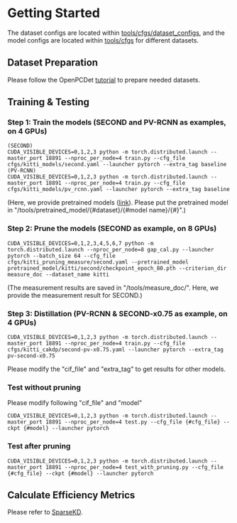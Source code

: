 # Getting Started
The dataset configs are located within [tools/cfgs/dataset_configs](../tools/cfgs/dataset_configs), 
and the model configs are located within [tools/cfgs](../tools/cfgs) for different datasets. 


## Dataset Preparation
Please follow the OpenPCDet [tutorial](https://github.com/open-mmlab/OpenPCDet/blob/master/docs/GETTING_STARTED.md) to 
prepare needed datasets.

## Training & Testing
[//]: # ( TODO)
### Step 1: Train the models (SECOND and PV-RCNN as examples, on 4 GPUs)
```
(SECOND)
CUDA_VISIBLE_DEVICES=0,1,2,3 python -m torch.distributed.launch --master_port 18891 --nproc_per_node=4 train.py --cfg_file cfgs/kitti_models/second.yaml --launcher pytorch --extra_tag baseline
(PV-RCNN)
CUDA_VISIBLE_DEVICES=0,1,2,3 python -m torch.distributed.launch --master_port 18891 --nproc_per_node=4 train.py --cfg_file cfgs/kitti_models/pv_rcnn.yaml --launcher pytorch --extra_tag baseline
```
(Here, we provide pretrained models ([link](https://drive.google.com/drive/folders/1VTSrXW8MiW_1kbxZEPEMTxq8ZIXUVzuw?usp=sharing)). Please put the pretrained model in "/tools/pretrained_model/{#dataset}/{#model name}/{#}".)

### Step 2: Prune the models (SECOND as example, on 8 GPUs)
```
CUDA_VISIBLE_DEVICES=0,1,2,3,4,5,6,7 python -m torch.distributed.launch --nproc_per_node=8 gap_cal.py --launcher pytorch --batch_size 64 --cfg_file cfgs/kitti_pruning_measure/second.yaml --pretrained_model pretrained_model/kitti/second/checkpoint_epoch_80.pth --criterion_dir measure_doc --dataset_name kitti
```
(The measurement results are saved in "/tools/measure_doc/". Here, we provide the measurement result for SECOND.)

### Step 3: Distillation (PV-RCNN & SECOND-x0.75 as example, on 4 GPUs)
```
CUDA_VISIBLE_DEVICES=0,1,2,3 python -m torch.distributed.launch --master_port 18891 --nproc_per_node=4 train.py --cfg_file cfgs/kitti_cakdp/second-pv-x0.75.yaml --launcher pytorch --extra_tag pv-second-x0.75
```
Please modify the "cif_file" and "extra_tag" to get results for other models.

###  Test without pruning
Please modify following "cif_file" and "model"
```
CUDA_VISIBLE_DEVICES=0,1,2,3 python -m torch.distributed.launch --master_port 18891 --nproc_per_node=4 test.py --cfg_file {#cfg_file} --ckpt {#model} --launcher pytorch
```
###  Test after pruning 
```
CUDA_VISIBLE_DEVICES=0,1,2,3 python -m torch.distributed.launch --master_port 18891 --nproc_per_node=4 test_with_pruning.py --cfg_file {#cfg_file} --ckpt {#model} --launcher pytorch
```

## Calculate Efficiency Metrics
Please refer to [SparseKD](https://github.com/CVMI-Lab/SparseKD/blob/master/docs/GETTING_STARTED.md).

